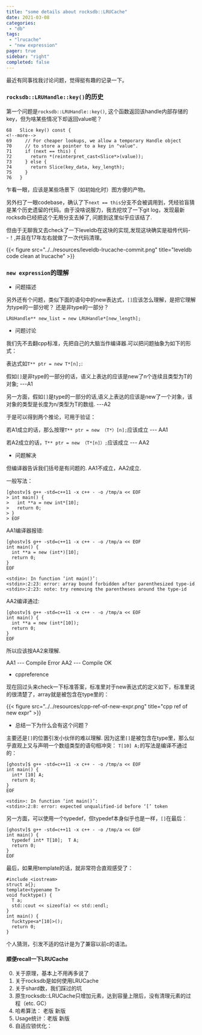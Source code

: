 ```yaml
---
title: "some details about rocksdb::LRUCache"
date: 2021-03-08
categories:
 - "db"
tags:
 - "lrucache"
 - "new expression"
pager: true
sidebar: "right"
completed: false
---
```


最近有同事找我讨论问题，觉得挺有趣的记录一下。

### `rocksdb::LRUHandle::key()`的历史

第一个问题是`rocksdb::LRUHandle::key()`, 这个函数返回该handle内部存储的key，但为啥某些情况下却返回value呢？

```
68   Slice key() const {
<!--more-->
69     // For cheaper lookups, we allow a temporary Handle object
70     // to store a pointer to a key in "value".
71     if (next == this) {
72       return *(reinterpret_cast<Slice*>(value));
73     } else {
74       return Slice(key_data, key_length);
75     }
76   }
```

乍看一眼，应该是某些场景下（如初始化时）图方便的产物。

另外扫了一眼codebase，确认了下`next == this`分支不会被调用到，凭经验盲猜是某个历史遗留的代码。由于没啥说服力，我去挖坟了一下git log，发现最新rocksdb已经把这个无用分支去掉了, 问题到这里似乎应该结了.

但由于无聊我又去check了一下leveldb在这块的实现,发现这块确实是祖传代码- -！,并且在17年左右就做了一次代码清理。

{{< figure src="../../resources/leveldb-lrucache-commit.png" title="leveldb code clean at lrucache" >}}

### `new expression`的理解

- 问题描述

另外还有个问题，类似下面的语句中的new表达式，`[]`应该怎么理解，是把它理解为type的一部分呢？ 还是非type的一部分？
```
LRUHandle** new_list = new LRUHandle*[new_length];
```

- 问题讨论

我们先不去翻cpp标准，先把自己的大脑当作编译器.可以把问题抽象为如下的形式：

表达式如`T** ptr = new T*[n];`: 

假如`[]`是非type的一部分的话，语义上表达的应该是new了n个连续且类型为T的对象; ---A1

另一方面，假如`[]`是type的一部分的话,语义上表达的应该是new了一个对象，该对象的类型是长度为n/类型为T的数组. ---A2

于是可以得到两个推论，可用于验证：

若A1成立的话，那么按理`T** ptr = new （T*）[n];`应该成立 --- AA1

若A2成立的话，`T** ptr = new （T*[n]）;`应该成立 --- AA2

- 问题解决

但编译器告诉我们括号是有问题的. AA1不成立，AA2成立.

一般写法：
```
[ghostv]$ g++ -std=c++11 -x c++ - -o /tmp/a << EOF
> int main() {
>   int **a = new int*[10];
>   return 0;
> }
> EOF
```

AA1编译器报错:
```
[ghostv]$ g++ -std=c++11 -x c++ - -o /tmp/a << EOF
int main() {
  int **a = new (int*)[10];
  return 0;
}
EOF

<stdin>: In function ‘int main()’:
<stdin>:2:23: error: array bound forbidden after parenthesized type-id
<stdin>:2:23: note: try removing the parentheses around the type-id
```

AA2编译通过:
```
[ghostv]$ g++ -std=c++11 -x c++ - -o /tmp/a << EOF
int main() {
  int **a = new (int*[10]);
  return 0;
}
EOF
```

所以应该按AA2来理解.

AA1 --- Compile Error
AA2 --- Compile OK

- cppreference

现在回过头来check一下标准答案，标准里对于new表达式的定义如下，标准里说的很清楚了，array就是被包含在type里的：

{{< figure src="../../resources/cpp-ref-of-new-expr.png" title="cpp ref of new expr" >}}

- 总结一下为什么会有这个问题？

主要还是`[]`的位置引发小伙伴的难以理解. 
因为这里`[]`是被包含在type里，那么似乎直观上又与声明一个数组类型的语句相冲突：
`T[10] A;`的写法是编译不通过的：

```
[ghostv]$ g++ -std=c++11 -x c++ - -o /tmp/a << EOF
int main() {
  int* [10] A;
  return 0;
}
EOF

<stdin>: In function ‘int main()’:
<stdin>:2:8: error: expected unqualified-id before ‘[’ token
```
另一方面，可以使用一个typedef，但typedef本身似乎也是一样，`[]`在最后：
```
[ghostv]$ g++ -std=c++11 -x c++ - -o /tmp/a << EOF
int main() {
  typedef int* T[10];  T A;
  return 0;
}
EOF
```
最后，如果用template的话，就非常符合直观感受了：
```
#include <iostream>
struct a{};
template<typename T>
void fucktype() {
  T a;
  std::cout << sizeof(a) << std::endl; 
}
int main() {
  fucktype<a*[10]>();
  return 0;
}
```
个人猜测，引发不适的估计是为了兼容以前c的语法。



#### 顺便recall一下LRUCache

0. 关于原理，基本上不用再多说了
1. 关于rocksdb是如何使用LRUCache
2. 关于shard数，我们踩过的坑
3. 原生rocksdb::LRUCache只增加元素，达到容量上限后，没有清理元素的过程（etc. GC）
4. 哈希算法： 老版 新版
5. Usage统计：老版 新版
6. 自适应锁优化： 
